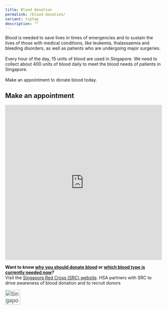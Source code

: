 ```yaml
---
title: Blood donation
permalink: /blood-donation/
variant: tiptap
description: ""
---
```

<p>Blood is needed to save lives in times of emergencies and to sustain the lives of those with medical conditions, like leukemia, thalassaemia and bleeding disorders, as well as patients who are undergoing major surgeries.<br><br>Every hour of the day, 15 units of blood are used in Singapore. We need to collect about 400 units of blood daily to meet the blood needs of patients in Singapore.&nbsp;<br><br>Make an appointment to donate blood today.</p><h2>Make an appointment</h2><p></p><div class="iframe-wrapper"><iframe style="width:100%;height:500px" allowfullscreen="true" frameborder="0" src="https://www.checkfirst.gov.sg/c/ba257bba-2463-469f-8a32-93b2f6e58e6d"></iframe></div><p></p><p><strong>Want to know <a href="https://www.redcross.sg/give-blood/why-should-i-donate-blood.html" rel="noopener noreferrer" target="_blank">why you should donate blood</a> or <a href="https://redcross.sg/#bloodstock" rel="noopener noreferrer" target="_blank">which blood type is currently needed now</a>?</strong><br>Visit the <a href="https://www.redcross.sg/give-blood/why-should-i-donate-blood.html" rel="noopener noreferrer nofollow" target="_blank">Singapore Red Cross (SRC) website</a>. HSA partners with SRC to drive awareness of blood donation and to recruit donors</p><div class="isomer-image-wrapper"><img style="box-sizing: border-box; margin-top: 0px; margin-right: 1rem !important; margin-bottom: 0px; margin-left: 0px; padding: 0px; border: 0px; font-style: normal; font-variant-ligatures: normal; font-variant-caps: normal; font-variant-numeric: inherit; font-variant-east-asian: inherit; font-variant-alternates: inherit; font-variant-position: inherit; font-weight: 400; font-stretch: inherit; font-size: 18px; line-height: inherit; font-family: Roboto, sans-serif; font-optical-sizing: inherit; font-kerning: inherit; font-feature-settings: inherit; font-variation-settings: inherit; vertical-align: baseline; display: inline-block; max-width: 100%; width: 3rem !important; color: rgb(74, 89, 96); letter-spacing: normal; orphans: 2; text-align: start; text-indent: 0px; text-transform: none; widows: 2; word-spacing: 0px; -webkit-text-stroke-width: 0px; white-space: normal; background-color: rgb(250, 249, 247); text-decoration-thickness: initial; text-decoration-style: initial; text-decoration-color: initial;" height="auto" width="100%" alt="Singapore Red Cross" src="https://www.hsa.gov.sg/_assets/images/singapore-red-cross.png"></div><p></p>